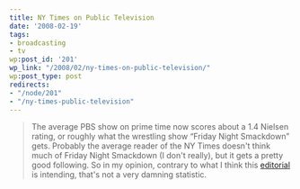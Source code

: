 ```yaml
---
title: NY Times on Public Television
date: '2008-02-19'
tags:
- broadcasting
- tv
wp:post_id: '201'
wp_link: "/2008/02/ny-times-on-public-television/"
wp:post_type: post
redirects:
- "/node/201"
- "/ny-times-public-television"
---
```


> The average PBS show on prime time now scores about a 1.4 Nielsen rating, or roughly what the wrestling show “Friday Night Smackdown” gets.
Probably the average reader of the NY Times doesn't think much of Friday Night Smackdown (I don't really), but it gets a pretty good following. So in my opinion, contrary to what I think this [editorial](http://www.nytimes.com/2008/02/17/arts/television/17mcgr.html) is intending, that's not a very damning statistic.
